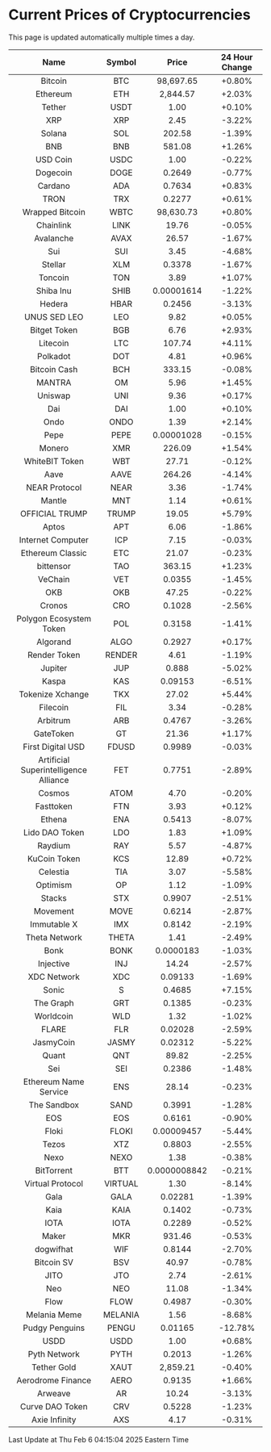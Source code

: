 # Current Prices of Cryptocurrencies
This page is updated automatically multiple times a day.

| Name | Symbol | Price | 24 Hour Change |
| :---: |:---:| :---: | :---: |
| Bitcoin | BTC | 98,697.65 | +0.80% |
| Ethereum | ETH | 2,844.57 | +2.03% |
| Tether | USDT | 1.00 | +0.10% |
| XRP | XRP | 2.45 | -3.22% |
| Solana | SOL | 202.58 | -1.39% |
| BNB | BNB | 581.08 | +1.26% |
| USD Coin | USDC | 1.00 | -0.22% |
| Dogecoin | DOGE | 0.2649 | -0.77% |
| Cardano | ADA | 0.7634 | +0.83% |
| TRON | TRX | 0.2277 | +0.61% |
| Wrapped Bitcoin | WBTC | 98,630.73 | +0.80% |
| Chainlink | LINK | 19.76 | -0.05% |
| Avalanche | AVAX | 26.57 | -1.67% |
| Sui | SUI | 3.45 | -4.68% |
| Stellar | XLM | 0.3378 | -1.67% |
| Toncoin | TON | 3.89 | +1.07% |
| Shiba Inu | SHIB | 0.00001614 | -1.22% |
| Hedera | HBAR | 0.2456 | -3.13% |
| UNUS SED LEO | LEO | 9.82 | +0.05% |
| Bitget Token | BGB | 6.76 | +2.93% |
| Litecoin | LTC | 107.74 | +4.11% |
| Polkadot | DOT | 4.81 | +0.96% |
| Bitcoin Cash | BCH | 333.15 | -0.08% |
| MANTRA | OM | 5.96 | +1.45% |
| Uniswap | UNI | 9.36 | +0.17% |
| Dai | DAI | 1.00 | +0.10% |
| Ondo | ONDO | 1.39 | +2.14% |
| Pepe | PEPE | 0.00001028 | -0.15% |
| Monero | XMR | 226.09 | +1.54% |
| WhiteBIT Token | WBT | 27.71 | -0.12% |
| Aave | AAVE | 264.26 | -4.14% |
| NEAR Protocol | NEAR | 3.36 | -1.74% |
| Mantle | MNT | 1.14 | +0.61% |
| OFFICIAL TRUMP | TRUMP | 19.05 | +5.79% |
| Aptos | APT | 6.06 | -1.86% |
| Internet Computer | ICP | 7.15 | -0.03% |
| Ethereum Classic | ETC | 21.07 | -0.23% |
| bittensor | TAO | 363.15 | +1.23% |
| VeChain | VET | 0.0355 | -1.45% |
| OKB | OKB | 47.25 | -0.22% |
| Cronos | CRO | 0.1028 | -2.56% |
| Polygon Ecosystem Token | POL | 0.3158 | -1.41% |
| Algorand | ALGO | 0.2927 | +0.17% |
| Render Token | RENDER | 4.61 | -1.19% |
| Jupiter | JUP | 0.888 | -5.02% |
| Kaspa | KAS | 0.09153 | -6.51% |
| Tokenize Xchange | TKX | 27.02 | +5.44% |
| Filecoin | FIL | 3.34 | -0.28% |
| Arbitrum | ARB | 0.4767 | -3.26% |
| GateToken | GT | 21.36 | +1.17% |
| First Digital USD | FDUSD | 0.9989 | -0.03% |
| Artificial Superintelligence Alliance | FET | 0.7751 | -2.89% |
| Cosmos | ATOM | 4.70 | -0.20% |
| Fasttoken | FTN | 3.93 | +0.12% |
| Ethena | ENA | 0.5413 | -8.07% |
| Lido DAO Token | LDO | 1.83 | +1.09% |
| Raydium | RAY | 5.57 | -4.87% |
| KuCoin Token | KCS | 12.89 | +0.72% |
| Celestia | TIA | 3.07 | -5.58% |
| Optimism | OP | 1.12 | -1.09% |
| Stacks | STX | 0.9907 | -2.51% |
| Movement | MOVE | 0.6214 | -2.87% |
| Immutable X | IMX | 0.8142 | -2.19% |
| Theta Network | THETA | 1.41 | -2.49% |
| Bonk | BONK | 0.0000183 | -1.03% |
| Injective | INJ | 14.24 | -2.57% |
| XDC Network | XDC | 0.09133 | -1.69% |
| Sonic | S | 0.4685 | +7.15% |
| The Graph | GRT | 0.1385 | -0.23% |
| Worldcoin | WLD | 1.32 | -1.02% |
| FLARE | FLR | 0.02028 | -2.59% |
| JasmyCoin | JASMY | 0.02312 | -5.22% |
| Quant | QNT | 89.82 | -2.25% |
| Sei | SEI | 0.2386 | -1.48% |
| Ethereum Name Service | ENS | 28.14 | -0.23% |
| The Sandbox | SAND | 0.3991 | -1.28% |
| EOS | EOS | 0.6161 | -0.90% |
| Floki | FLOKI | 0.00009457 | -5.44% |
| Tezos | XTZ | 0.8803 | -2.55% |
| Nexo | NEXO | 1.38 | -0.38% |
| BitTorrent | BTT | 0.0000008842 | -0.21% |
| Virtual Protocol | VIRTUAL | 1.30 | -8.14% |
| Gala | GALA | 0.02281 | -1.39% |
| Kaia | KAIA | 0.1402 | -0.73% |
| IOTA | IOTA | 0.2289 | -0.52% |
| Maker | MKR | 931.46 | -0.53% |
| dogwifhat | WIF | 0.8144 | -2.70% |
| Bitcoin SV | BSV | 40.97 | -0.78% |
| JITO | JTO | 2.74 | -2.61% |
| Neo | NEO | 11.08 | -1.34% |
| Flow | FLOW | 0.4987 | -0.30% |
| Melania Meme | MELANIA | 1.56 | -8.68% |
| Pudgy Penguins | PENGU | 0.01165 | -12.78% |
| USDD | USDD | 1.00 | +0.68% |
| Pyth Network | PYTH | 0.2013 | -1.26% |
| Tether Gold | XAUT | 2,859.21 | -0.40% |
| Aerodrome Finance | AERO | 0.9135 | +1.66% |
| Arweave | AR | 10.24 | -3.13% |
| Curve DAO Token | CRV | 0.5228 | -1.23% |
| Axie Infinity | AXS | 4.17 | -0.31% |

Last Update at Thu Feb  6 04:15:04 2025 Eastern Time